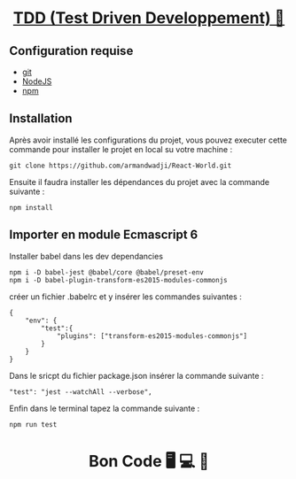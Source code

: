 <div>
  <h1 align="center">
    <a href="https://github.com/armandwadji/React-World.git">TDD (Test Driven Developpement) 🧪
    </a>  
  </h1>
</div> 

## Configuration requise

- [git][git]
- [NodeJS][node]
- [npm][npm]

## Installation
Après avoir installé les configurations du projet, vous pouvez executer cette commande pour installer le projet en local su votre machine :

```
git clone https://github.com/armandwadji/React-World.git
```

Ensuite il faudra installer les dépendances du projet avec la commande suivante :

```
npm install
```

## Importer en module Ecmascript 6
Installer babel dans les dev dependancies
```
npm i -D babel-jest @babel/core @babel/preset-env
npm i -D babel-plugin-transform-es2015-modules-commonjs
```

créer un fichier .babelrc et y insérer les commandes suivantes :
```
{
    "env": {
        "test":{
            "plugins": ["transform-es2015-modules-commonjs"]
        }
    }
}
```

Dans le sricpt du fichier package.json insérer la commande suivante :
```
"test": "jest --watchAll --verbose",
```

Enfin dans le terminal tapez la commande suivante :
```
npm run test
```

<h1 align="center">Bon Code 🖥 💻 📱</h1>

<!-- prettier-ignore-start -->
[npm]: https://www.npmjs.com/
[node]: https://nodejs.org
[git]: https://git-scm.com/
<!-- prettier-ignore-end -->
